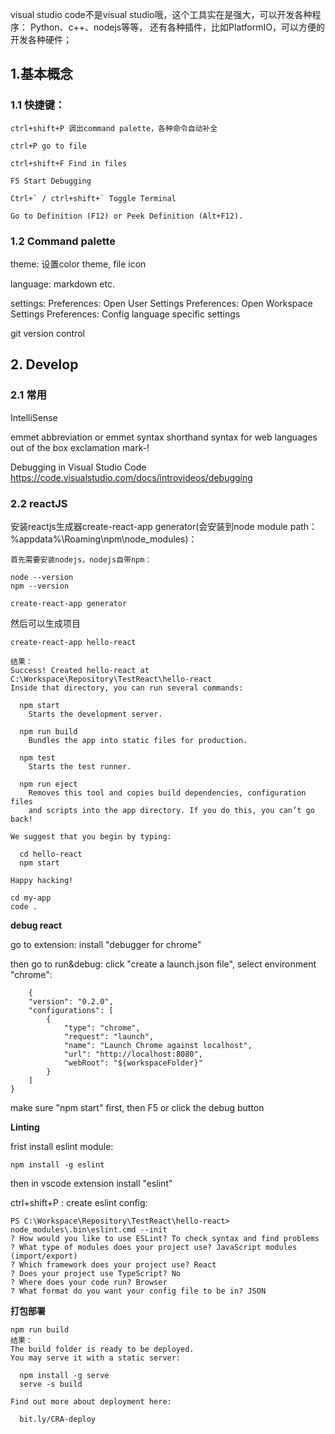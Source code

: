 
visual studio code不是visual studio哦，这个工具实在是强大，可以开发各种程序：
Python、c++、nodejs等等，
还有各种插件，比如PlatformIO，可以方便的开发各种硬件；

## 1.基本概念

### 1.1 快捷键：

```
ctrl+shift+P 调出command palette，各种命令自动补全

ctrl+P go to file

ctrl+shift+F Find in files

F5 Start Debugging

Ctrl+` / ctrl+shift+` Toggle Terminal

Go to Definition (F12) or Peek Definition (Alt+F12).

```

### 1.2 Command palette 

theme:
设置color theme, file icon

language:
markdown etc.

settings:
Preferences: Open User Settings
Preferences: Open Workspace Settings
Preferences: Config language specific settings

git version control

## 2. Develop

### 2.1 常用

IntelliSense

emmet abbreviation or emmet syntax
	shorthand syntax for web languages out of the box
	exclamation mark-!

Debugging in Visual Studio Code
https://code.visualstudio.com/docs/introvideos/debugging


### 2.2 reactJS

安装reactjs生成器create-react-app generator(会安装到node module path： %appdata%\Roaming\npm\node_modules)：
```
首先需要安装nodejs，nodejs自带npm：

node --version 
npm --version

create-react-app generator
```
然后可以生成项目
```
create-react-app hello-react

结果：
Success! Created hello-react at C:\Workspace\Repository\TestReact\hello-react
Inside that directory, you can run several commands:

  npm start
    Starts the development server.

  npm run build
    Bundles the app into static files for production.

  npm test
    Starts the test runner.

  npm run eject
    Removes this tool and copies build dependencies, configuration files
    and scripts into the app directory. If you do this, you can’t go back!

We suggest that you begin by typing:

  cd hello-react
  npm start

Happy hacking!

```

```
cd my-app
code .
```

**debug react**

go to extension: install "debugger for chrome"

then go to run&debug:
click "create a launch.json file", select environment "chrome":
```
	{
    "version": "0.2.0",
    "configurations": [
        {
            "type": "chrome",
            "request": "launch",
            "name": "Launch Chrome against localhost",
            "url": "http://localhost:8080",
            "webRoot": "${workspaceFolder}"
        }
    ]
}
```

make sure "npm start" first, then F5 or click the debug button

**Linting**

frist install eslint module:
```
npm install -g eslint
```
then in vscode extension install "eslint"

ctrl+shift+P : create eslint config:
```
PS C:\Workspace\Repository\TestReact\hello-react> node_modules\.bin\eslint.cmd --init
? How would you like to use ESLint? To check syntax and find problems
? What type of modules does your project use? JavaScript modules (import/export)
? Which framework does your project use? React
? Does your project use TypeScript? No
? Where does your code run? Browser
? What format do you want your config file to be in? JSON
```

**打包部署**
```
npm run build
结果：
The build folder is ready to be deployed.
You may serve it with a static server:

  npm install -g serve
  serve -s build

Find out more about deployment here:

  bit.ly/CRA-deploy
```